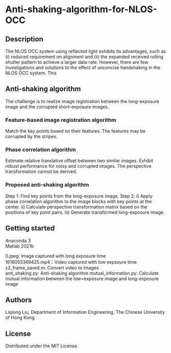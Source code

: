 # Anti-shaking-algorithm-for-NLOS-OCC
## Description
The NLOS OCC system using reflected light exhibits its advantages, such as (i) reduced requirement on alignment and (ii) the expanded received rolling shutter pattern to achieve a larger data rate. However, there are few investigations and solutions to the effect of unconcise handshaking in the NLOS OCC system. This 

## Anti-shaking algorithm

The challenge is to realize image registration between the long-exposure image and the corrupted short-exposure images.  
### Feature-based image registration algorithm
Match the key points based on their features.
The features may be corrupted by the stripes.
### Phase correlation algorithm
Estimate relative translative offset between two similar images.
Exhibit robust performance for noisy and corrupted images.
The perspective transformation cannot be derived. 
### Proposed anti-shaking algorithm
Step 1: Find key points from the long-exposure image.
Step 2: i) Apply phase correlation algorithm to the image blocks with key points at the center. ii) Calculate perspective transformation matrix based on the positions of key point pairs. iii) Generate transformed long-exposure image.



## Getting started

Anaconda 3  
Matlab 2021b  
  
0.jpeg: Image captured with long exposure time  
1618053369425.mp4：Video captured with low expsoure time  
z2_frame_saved.m: Convert video to images  
anti_shaking.py: Anti-shaking algorithm
mutual_information.py: Calculate mutual information between the low=exposure image and long-exposure image  


## Authors

Liqiong Liu, Department of Information Engineering, The Chinese University of Hong Kong

## License

Distributed under the MIT License.
